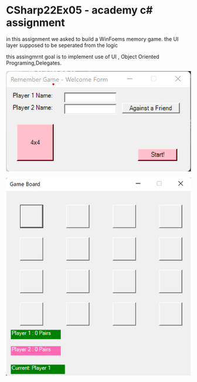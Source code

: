 # CSharp22Ex05 - academy c# assignment

in this assignment we asked to build a WinFoems memory game. the UI layer supposed to be seperated from the logic 

this assingmrnt goal is to implement  use of UI , Object Oriented Programing,Delegates.

![Plot](docs/Ex05_Welcome_Form.png)

![Plot](docs/Ex05_Game_Board4X4.png)



